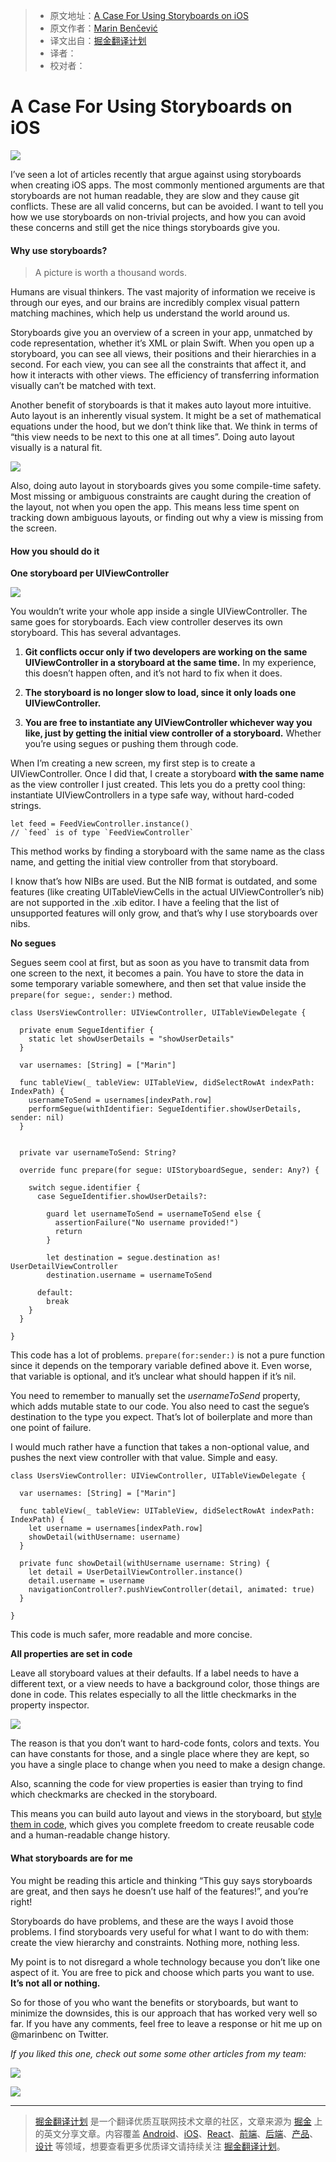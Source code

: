 > * 原文地址：[A Case For Using Storyboards on iOS](https://medium.cobeisfresh.com/a-case-for-using-storyboards-on-ios-3bbe69efbdf4)
> * 原文作者：[Marin Benčević](https://medium.cobeisfresh.com/@marinbenc)
> * 译文出自：[掘金翻译计划](https://github.com/xitu/gold-miner)
> * 译者：
> * 校对者：

# A Case For Using Storyboards on iOS #

![](https://cdn-images-1.medium.com/max/2000/1*YsN0CVtTY3I5d6UUEtUv6Q.png)

I’ve seen a lot of articles recently that argue against using storyboards when creating iOS apps. The most commonly mentioned arguments are that storyboards are not human readable, they are slow and they cause git conflicts. These are all valid concerns, but can be avoided. I want to tell you how we use storyboards on non-trivial projects, and how you can avoid these concerns and still get the nice things storyboards give you.

#### Why use storyboards?

> A picture is worth a thousand words.

Humans are visual thinkers. The vast majority of information we receive is through our eyes, and our brains are incredibly complex visual pattern matching machines, which help us understand the world around us.

Storyboards give you an overview of a screen in your app, unmatched by code representation, whether it’s XML or plain Swift. When you open up a storyboard, you can see all views, their positions and their hierarchies in a second. For each view, you can see all the constraints that affect it, and how it interacts with other views. The efficiency of transferring information visually can’t be matched with text.

Another benefit of storyboards is that it makes auto layout more intuitive. Auto layout is an inherently visual system. It might be a set of mathematical equations under the hood, but we don’t think like that. We think in terms of “this view needs to be next to this one at all times”. Doing auto layout visually is a natural fit.

![](https://cdn-images-1.medium.com/max/800/1*MS3ALafvQX2fmK-5onF0SQ.png)

Also, doing auto layout in storyboards gives you some compile-time safety. Most missing or ambiguous constraints are caught during the creation of the layout, not when you open the app. This means less time spent on tracking down ambiguous layouts, or finding out why a view is missing from the screen.

#### How you should do it ####

**One storyboard per UIViewController**

![](https://cdn-images-1.medium.com/max/800/1*5MgjKAMD4kH-3clAiaDT2A.png)

You wouldn’t write your whole app inside a single UIViewController. The same goes for storyboards. Each view controller deserves its own storyboard. This has several advantages.

1. **Git conflicts occur only if two developers are working on the same UIViewController in a storyboard at the same time.** In my experience, this doesn’t happen often, and it’s not hard to fix when it does.

2. **The storyboard is no longer slow to load, since it only loads one UIViewController.**

3. **You are free to instantiate any UIViewController whichever way you like, just by getting the initial view controller of a storyboard.** Whether you’re using segues or pushing them through code.

When I’m creating a new screen, my first step is to create a UIViewController. Once I did that, I create a storyboard **with the same name** as the view controller I just created. This lets you do a pretty cool thing: instantiate UIViewControllers in a type safe way, without hard-coded strings.

    let feed = FeedViewController.instance()
    // `feed` is of type `FeedViewController`

This method works by finding a storyboard with the same name as the class name, and getting the initial view controller from that storyboard.

I know that’s how NIBs are used. But the NIB format is outdated, and some features (like creating UITableViewCells in the actual UIViewController’s nib) are not supported in the .xib editor. I have a feeling that the list of unsupported features will only grow, and that’s why I use storyboards over nibs.

**No segues**

Segues seem cool at first, but as soon as you have to transmit data from one screen to the next, it becomes a pain. You have to store the data in some temporary variable somewhere, and then set that value inside the `prepare(for segue:, sender:)` method.

    class UsersViewController: UIViewController, UITableViewDelegate {
    
      private enum SegueIdentifier {
        static let showUserDetails = "showUserDetails"
      }
    
      var usernames: [String] = ["Marin"]
    
      func tableView(_ tableView: UITableView, didSelectRowAt indexPath: IndexPath) {
        usernameToSend = usernames[indexPath.row]
        performSegue(withIdentifier: SegueIdentifier.showUserDetails, sender: nil)
      }
    
    
      private var usernameToSend: String?
    
      override func prepare(for segue: UIStoryboardSegue, sender: Any?) {
    
        switch segue.identifier {
          case SegueIdentifier.showUserDetails?:
    
            guard let usernameToSend = usernameToSend else {
              assertionFailure("No username provided!")
              return
            }
    
            let destination = segue.destination as! UserDetailViewController
            destination.username = usernameToSend
    
          default:
            break
        }     
      }

    }

This code has a lot of problems. `prepare(for:sender:)` is not a pure function since it depends on the temporary variable defined above it. Even worse, that variable is optional, and it’s unclear what should happen if it’s nil.

You need to remember to manually set the *usernameToSend* property, which adds mutable state to our code. You also need to cast the segue’s destination to the type you expect. That’s lot of boilerplate and more than one point of failure.

I would much rather have a function that takes a non-optional value, and pushes the next view controller with that value. Simple and easy.

    class UsersViewController: UIViewController, UITableViewDelegate {
    
      var usernames: [String] = ["Marin"]
    
      func tableView(_ tableView: UITableView, didSelectRowAt indexPath: IndexPath) {
        let username = usernames[indexPath.row]
        showDetail(withUsername: username)
      }
    
      private func showDetail(withUsername username: String) {
        let detail = UserDetailViewController.instance()
        detail.username = username
        navigationController?.pushViewController(detail, animated: true)
      }

    }

This code is much safer, more readable and more concise.

**All properties are set in code**

Leave all storyboard values at their defaults. If a label needs to have a different text, or a view needs to have a background color, those things are done in code. This relates especially to all the little checkmarks in the property inspector.

![](https://cdn-images-1.medium.com/max/800/1*QQ6_kcvyx1Z1vHdUYsc77A.png)

The reason is that you don’t want to hard-code fonts, colors and texts. You can have constants for those, and a single place where they are kept, so you have a single place to change when you need to make a design change.

Also, scanning the code for view properties is easier than trying to find which checkmarks are checked in the storyboard.

This means you can build auto layout and views in the storyboard, but [style them in code](https://medium.cobeisfresh.com/composable-type-safe-uiview-styling-with-swift-functions-8be417da947f), which gives you complete freedom to create reusable code and a human-readable change history.

#### What storyboards are for me ####

You might be reading this article and thinking “This guy says storyboards are great, and then says he doesn’t use half of the features!”, and you’re right!

Storyboards do have problems, and these are the ways I avoid those problems. I find storyboards very useful for what I want to do with them: create the view hierarchy and constraints. Nothing more, nothing less.

My point is to not disregard a whole technology because you don’t like one aspect of it. You are free to pick and choose which parts you want to use. **It’s not all or nothing.**

So for those of you who want the benefits or storyboards, but want to minimize the downsides, this is our approach that has worked very well so far. If you have any comments, feel free to leave a response or hit me up on @marinbenc on Twitter.

*If you liked this one, check out some some other articles from my team:*

[![](http://ww3.sinaimg.cn/large/006tNbRwgy1ff10iqm6lxj315a0ai76b.jpg)](https://medium.cobeisfresh.com/how-to-win-a-hackathon-tips-tricks-8cd391e18705)

[![](http://ww4.sinaimg.cn/large/006tNbRwgy1ff10jmsrsej314c0aa0ud.jpg)](https://medium.cobeisfresh.com/accessing-types-from-extensions-in-swift-32ca87ec5190)



---

> [掘金翻译计划](https://github.com/xitu/gold-miner) 是一个翻译优质互联网技术文章的社区，文章来源为 [掘金](https://juejin.im) 上的英文分享文章。内容覆盖 [Android](https://github.com/xitu/gold-miner#android)、[iOS](https://github.com/xitu/gold-miner#ios)、[React](https://github.com/xitu/gold-miner#react)、[前端](https://github.com/xitu/gold-miner#前端)、[后端](https://github.com/xitu/gold-miner#后端)、[产品](https://github.com/xitu/gold-miner#产品)、[设计](https://github.com/xitu/gold-miner#设计) 等领域，想要查看更多优质译文请持续关注 [掘金翻译计划](https://github.com/xitu/gold-miner)。
